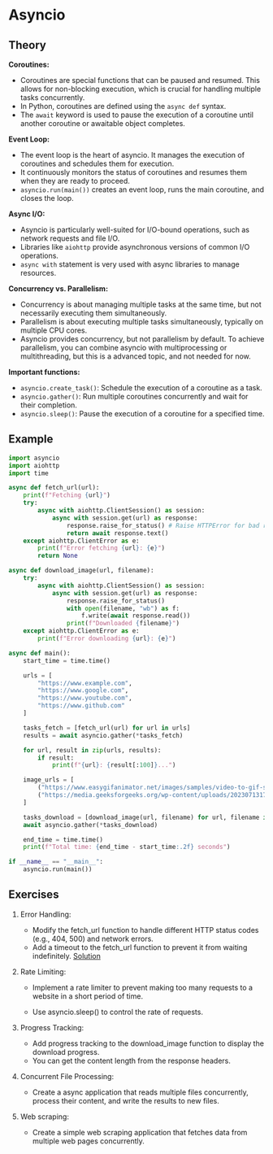 # Asyncio

## Theory

**Coroutines:**

- Coroutines are special functions that can be paused and resumed. This allows for non-blocking execution, which is crucial for handling multiple tasks concurrently.
- In Python, coroutines are defined using the `async def` syntax.
- The `await` keyword is used to pause the execution of a coroutine until another coroutine or awaitable object completes.

**Event Loop:**

- The event loop is the heart of asyncio. It manages the execution of coroutines and schedules them for execution.
- It continuously monitors the status of coroutines and resumes them when they are ready to proceed.
- `asyncio.run(main())` creates an event loop, runs the main coroutine, and closes the loop.

**Async I/O:**

- Asyncio is particularly well-suited for I/O-bound operations, such as network requests and file I/O.
- Libraries like `aiohttp` provide asynchronous versions of common I/O operations.
- `async with` statement is very used with async libraries to manage resources.

**Concurrency vs. Parallelism:**

- Concurrency is about managing multiple tasks at the same time, but not necessarily executing them simultaneously.
- Parallelism is about executing multiple tasks simultaneously, typically on multiple CPU cores.
- Asyncio provides concurrency, but not parallelism by default. To achieve parallelism, you can combine asyncio with multiprocessing or multithreading, but this is a advanced topic, and not needed for now.

**Important functions:**

- `asyncio.create_task()`: Schedule the execution of a coroutine as a task.
- `asyncio.gather()`: Run multiple coroutines concurrently and wait for their completion.
- `asyncio.sleep()`: Pause the execution of a coroutine for a specified time.

## Example

```python
import asyncio
import aiohttp
import time

async def fetch_url(url):
    print(f"Fetching {url}")
    try:
        async with aiohttp.ClientSession() as session:
            async with session.get(url) as response:
                response.raise_for_status() # Raise HTTPError for bad responses (4xx or 5xx)
                return await response.text()
    except aiohttp.ClientError as e:
        print(f"Error fetching {url}: {e}")
        return None

async def download_image(url, filename):
    try:
        async with aiohttp.ClientSession() as session:
            async with session.get(url) as response:
                response.raise_for_status()
                with open(filename, "wb") as f:
                    f.write(await response.read())
                print(f"Downloaded {filename}")
    except aiohttp.ClientError as e:
        print(f"Error downloading {url}: {e}")

async def main():
    start_time = time.time()

    urls = [
        "https://www.example.com",
        "https://www.google.com",
        "https://www.youtube.com",
        "https://www.github.com"
    ]

    tasks_fetch = [fetch_url(url) for url in urls]
    results = await asyncio.gather(*tasks_fetch)

    for url, result in zip(urls, results):
        if result:
            print(f"{url}: {result[:100]}...")

    image_urls = [
        ("https://www.easygifanimator.net/images/samples/video-to-gif-sample.gif", "image1.gif"),
        ("https://media.geeksforgeeks.org/wp-content/uploads/20230713171351/gfg-puzzle-44-compressed.gif", "image2.gif")
    ]

    tasks_download = [download_image(url, filename) for url, filename in image_urls]
    await asyncio.gather(*tasks_download)

    end_time = time.time()
    print(f"Total time: {end_time - start_time:.2f} seconds")

if __name__ == "__main__":
    asyncio.run(main())
```

## Exercises

1. Error Handling:

   - Modify the fetch_url function to handle different HTTP status codes (e.g., 404, 500) and network errors.
   - Add a timeout to the fetch_url function to prevent it from waiting indefinitely. [Solution](./exercises/_01.py)

2. Rate Limiting:

   - Implement a rate limiter to prevent making too many requests to a website in a short period of time.

   - Use asyncio.sleep() to control the rate of requests.

3. Progress Tracking:

   - Add progress tracking to the download_image function to display the download progress.
   - You can get the content length from the response headers.

4. Concurrent File Processing:

   - Create a async application that reads multiple files concurrently, process their content, and write the results to new files.

5. Web scraping:
   - Create a simple web scraping application that fetches data from multiple web pages concurrently.
